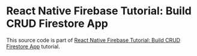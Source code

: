 # React Native Firebase Tutorial: Build CRUD Firestore App

This source code is part of [React Native Firebase Tutorial: Build CRUD Firestore App]() tutorial.
